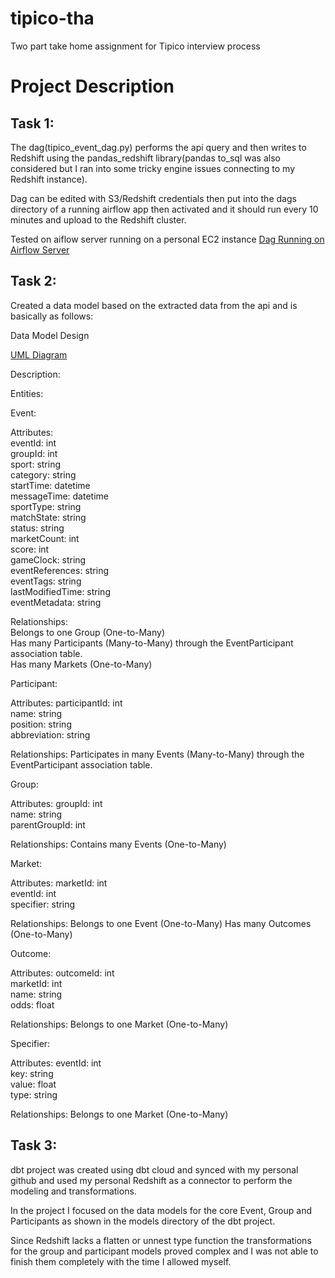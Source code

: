# tipico-tha
Two part take home assignment for Tipico interview process

# Project Description

## Task 1:

The dag(tipico_event_dag.py) performs the api query and then writes to Redshift using the pandas_redshift library(pandas to_sql was also considered but I ran into some tricky engine issues connecting to my Redshift instance).  

Dag can be edited with S3/Redshift credentials then put into the dags directory of a running airflow app then activated and it should run every 10 minutes and upload to the Redshift cluster.  

Tested on aiflow server running on a personal EC2 instance
[Dag Running on Airflow Server](docs/event_dag.PNG)

## Task 2:
Created a data model based on the extracted data from the api and is basically as follows:


Data Model Design  
    

[UML Diagram](docs/tipico_event_model.png)


Description:

Entities:

Event:

Attributes:  
eventId: int  
groupId: int  
sport: string  
category: string  
startTime: datetime  
messageTime: datetime    
sportType: string  
matchState: string  
status: string  
marketCount: int  
score: int  
gameClock:  string  
eventReferences: string  
eventTags: string  
lastModifiedTime: string  
eventMetadata: string  

Relationships:  
Belongs to one Group (One-to-Many)  
Has many Participants (Many-to-Many) through the EventParticipant association table.  
Has many Markets (One-to-Many)  

Participant:

Attributes:
participantId: int  
name: string  
position: string  
abbreviation: string  

Relationships:
Participates in many Events (Many-to-Many) through the EventParticipant association table.

Group:

Attributes:
groupId: int  
name: string  
parentGroupId: int  

Relationships:
Contains many Events (One-to-Many)

Market:

Attributes:
marketId: int  
eventId: int  
specifier: string  

Relationships:
Belongs to one Event (One-to-Many)
Has many Outcomes (One-to-Many)

Outcome:

Attributes:
outcomeId: int  
marketId: int  
name: string  
odds: float  

Relationships:
Belongs to one Market (One-to-Many)

Specifier:

Attributes:
eventId: int  
key: string  
value: float  
type: string  

Relationships:
Belongs to one Market (One-to-Many)




## Task 3:
dbt project was created using dbt cloud and synced with my personal github and used my personal Redshift as a connector to perform the modeling and transformations.  

In the project I focused on the data models for the core Event, Group and Participants as shown in the models directory of the dbt project.

Since Redshift lacks a flatten or unnest type function the transformations for the group and participant models proved complex and I was not able to finish them completely with the time I allowed myself.






